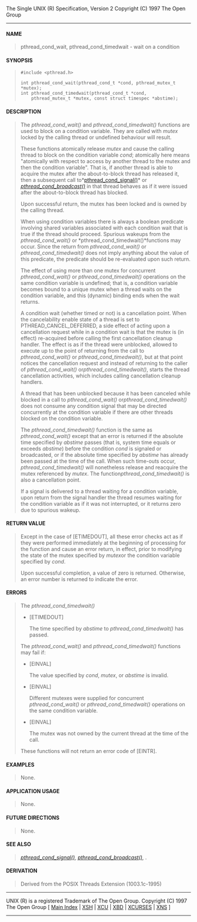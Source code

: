 The Single UNIX (R) Specification, Version 2
Copyright (C) 1997 The Open Group

------

####  NAME

> pthread_cond_wait, pthread_cond_timedwait - wait on a condition

####  SYNOPSIS

> ```
> #include <pthread.h>
> 
> int pthread_cond_wait(pthread_cond_t *cond, pthread_mutex_t *mutex);
> int pthread_cond_timedwait(pthread_cond_t *cond, 
>     pthread_mutex_t *mutex, const struct timespec *abstime);
> ```

####  DESCRIPTION

> The *pthread_cond_wait()* and *pthread_cond_timedwait()* functions are used to block on a condition variable. They are called with *mutex* locked by the calling thread or undefined behaviour will result. 
>
> These functions atomically release *mutex* and cause the calling thread to block on the condition variable *cond*; atomically here means "atomically with respect to access by another thread to the mutex and then the condition variable". That is, if another thread is able to acquire the mutex after the about-to-block thread has released it, then a subsequent call to*[pthread_cond_signal()](https://pubs.opengroup.org/onlinepubs/007908775/xsh/pthread_cond_signal.html)* or *[pthread_cond_broadcast()](https://pubs.opengroup.org/onlinepubs/007908775/xsh/pthread_cond_broadcast.html)* in that thread behaves as if it were issued after the about-to-block thread has blocked.
>
> Upon successful return, the mutex has been locked and is owned by the calling thread.
>
> When using condition variables there is always a boolean predicate involving shared variables associated with each condition wait that is true if the thread should proceed. Spurious wakeups from the *pthread_cond_wait()* or *pthread_cond_timedwait()*functions may occur. Since the return from *pthread_cond_wait()* or *pthread_cond_timedwait()* does not imply anything about the value of this predicate, the predicate should be re-evaluated upon such return.
>
> The effect of using more than one mutex for concurrent *pthread_cond_wait()* or *pthread_cond_timedwait()* operations on the same condition variable is undefined; that is, a condition variable becomes bound to a unique mutex when a thread waits on the condition variable, and this (dynamic) binding ends when the wait returns.
>
> A condition wait (whether timed or not) is a cancellation point. When the cancelability enable state of a thread is set to PTHREAD_CANCEL_DEFERRED, a side effect of acting upon a cancellation request while in a condition wait is that the mutex is (in effect) re-acquired before calling the first cancellation cleanup handler. The effect is as if the thread were unblocked, allowed to execute up to the point of returning from the call to *pthread_cond_wait()* or *pthread_cond_timedwait()*, but at that point notices the cancellation request and instead of returning to the caller of *pthread_cond_wait()* or*pthread_cond_timedwait()*, starts the thread cancellation activities, which includes calling cancellation cleanup handlers.
>
> A thread that has been unblocked because it has been canceled while blocked in a call to *pthread_cond_wait()* or*pthread_cond_timedwait()* does not consume any condition signal that may be directed concurrently at the condition variable if there are other threads blocked on the condition variable.
>
> The *pthread_cond_timedwait()* function is the same as *pthread_cond_wait()* except that an error is returned if the absolute time specified by *abstime* passes (that is, system time equals or exceeds *abstime*) before the condition *cond* is signaled or broadcasted, or if the absolute time specified by *abstime* has already been passed at the time of the call. When such time-outs occur, *pthread_cond_timedwait()* will nonetheless release and reacquire the mutex referenced by *mutex*. The function*pthread_cond_timedwait()* is also a cancellation point.
>
> If a signal is delivered to a thread waiting for a condition variable, upon return from the signal handler the thread resumes waiting for the condition variable as if it was not interrupted, or it returns zero due to spurious wakeup.

####  RETURN VALUE

> Except in the case of [ETIMEDOUT], all these error checks act as if they were performed immediately at the beginning of processing for the function and cause an error return, in effect, prior to modifying the state of the mutex specified by *mutex*or the condition variable specified by *cond*. 
>
> Upon successful completion, a value of zero is returned. Otherwise, an error number is returned to indicate the error.

####  ERRORS

> The *pthread_cond_timedwait()*
>
> - [ETIMEDOUT]
>
>   The time specified by *abstime* to *pthread_cond_timedwait()* has passed.
>
> The *pthread_cond_wait()* and *pthread_cond_timedwait()* functions may fail if:
>
> - [EINVAL]
>
>   The value specified by *cond*, *mutex*, or *abstime* is invalid.
>
> - [EINVAL]
>
>   Different mutexes were supplied for concurrent *pthread_cond_wait()* or *pthread_cond_timedwait()* operations on the same condition variable.
>
> - [EINVAL]
>
>   The mutex was not owned by the current thread at the time of the call.
>
> These functions will not return an error code of [EINTR].

####  EXAMPLES

> None.

####  APPLICATION USAGE

> None.

####  FUTURE DIRECTIONS

> None.

####  SEE ALSO

> *[pthread_cond_signal()](https://pubs.opengroup.org/onlinepubs/007908775/xsh/pthread_cond_signal.html)*, *[pthread_cond_broadcast()](https://pubs.opengroup.org/onlinepubs/007908775/xsh/pthread_cond_broadcast.html)*, *[](https://pubs.opengroup.org/onlinepubs/007908775/xsh/pthread.h.html)*.

#### DERIVATION

> Derived from the POSIX Threads Extension (1003.1c-1995)

------

UNIX (R) is a registered Trademark of The Open Group.
Copyright (C) 1997 The Open Group 
[ [Main Index](https://pubs.opengroup.org/onlinepubs/007908775/index.html) | [XSH](https://pubs.opengroup.org/onlinepubs/007908775/xshix.html) | [XCU](https://pubs.opengroup.org/onlinepubs/007908775/xcuix.html) | [XBD](https://pubs.opengroup.org/onlinepubs/007908775/xbdix.html) | [XCURSES](https://pubs.opengroup.org/onlinepubs/007908775/cursesix.html) | [XNS](https://pubs.opengroup.org/onlinepubs/007908775/xnsix.html) ]

------